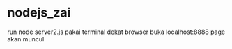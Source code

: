# nodejs_zai

run node server2.js pakai terminal
dekat browser buka localhost:8888
page akan muncul
